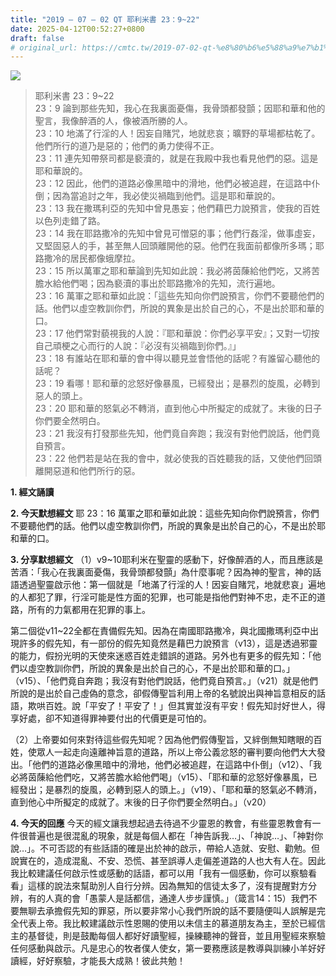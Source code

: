 ```yaml
---
title: "2019 – 07 – 02 QT 耶利米書 23：9~22"
date: 2025-04-12T00:52:27+0800
draft: false
# original_url: https://cmtc.tw/2019-07-02-qt-%e8%80%b6%e5%88%a9%e7%b1%b3%e6%9b%b8-23%ef%bc%9a922
---
```


![](/images/qt.jpg)
> 耶利米書 23：9\~22  
> 23：9 論到那些先知，我心在我裏面憂傷，我骨頭都發顫；因耶和華和他的聖言，我像醉酒的人，像被酒所勝的人。  
> 23：10 地滿了行淫的人！因妄自賭咒，地就悲哀；曠野的草場都枯乾了。他們所行的道乃是惡的；他們的勇力使得不正。  
> 23：11 連先知帶祭司都是褻瀆的，就是在我殿中我也看見他們的惡。這是耶和華說的。  
> 23：12 因此，他們的道路必像黑暗中的滑地，他們必被追趕，在這路中仆倒；因為當追討之年，我必使災禍臨到他們。這是耶和華說的。  
> 23：13 我在撒瑪利亞的先知中曾見愚妄；他們藉巴力說預言，使我的百姓以色列走錯了路。  
> 23：14 我在耶路撒冷的先知中曾見可憎惡的事；他們行姦淫，做事虛妄，又堅固惡人的手，甚至無人回頭離開他的惡。他們在我面前都像所多瑪；耶路撒冷的居民都像蛾摩拉。  
> 23：15 所以萬軍之耶和華論到先知如此說：我必將茵蔯給他們吃，又將苦膽水給他們喝；因為褻瀆的事出於耶路撒冷的先知，流行遍地。  
> 23：16 萬軍之耶和華如此說：「這些先知向你們說預言，你們不要聽他們的話。他們以虛空教訓你們，所說的異象是出於自己的心，不是出於耶和華的口。  
> 23：17 他們常對藐視我的人說：『耶和華說：你們必享平安』；又對一切按自己頑梗之心而行的人說：『必沒有災禍臨到你們。』」  
> 23：18 有誰站在耶和華的會中得以聽見並會悟他的話呢？有誰留心聽他的話呢？  
> 23：19 看哪！耶和華的忿怒好像暴風，已經發出；是暴烈的旋風，必轉到惡人的頭上。  
> 23：20 耶和華的怒氣必不轉消，直到他心中所擬定的成就了。末後的日子你們要全然明白。  
> 23：21 我沒有打發那些先知，他們竟自奔跑；我沒有對他們說話，他們竟自預言。  
> 23：22 他們若是站在我的會中，就必使我的百姓聽我的話，又使他們回頭離開惡道和他們所行的惡。

**1. 經文誦讀**

**2.  今天默想經文**
耶 23：16 萬軍之耶和華如此說：這些先知向你們說預言，你們不要聽他們的話。他們以虛空教訓你們，所說的異象是出於自己的心，不是出於耶和華的口。

**3. 分享默想經文**
（1）v9\~10耶利米在聖靈的感動下，好像醉酒的人，而且應該是苦酒：「我心在我裏面憂傷，我骨頭都發顫」為什麼事呢？因為神的聖言，神的話語透過聖靈啟示他：第一個就是「地滿了行淫的人！因妄自賭咒，地就悲哀」遍地的人都犯了罪，行淫可能是性方面的犯罪，也可能是指他們對神不忠，走不正的道路，所有的力氣都用在犯罪的事上。

第二個從v11\~22全都在責備假先知。因為在南國耶路撒冷，與北國撒瑪利亞中出現許多的假先知，有一部份的假先知竟然是藉巴力說預言（v13），這是透過邪靈的能力，假扮光明的天使來迷惑百姓走錯誤的道路。另外也有更多的假先知：「他們以虛空教訓你們，所說的異象是出於自己的心，不是出於耶和華的口。」（v15）、「他們竟自奔跑；我沒有對他們說話，他們竟自預言。」（v21）就是他們所說的是出於自己虛偽的意念，卻假傳聖旨利用上帝的名號說出與神旨意相反的話語，欺哄百姓。說「平安了！平安了！」但其實並沒有平安！假先知討好世人，得享好處，卻不知道得罪神要付出的代價更是可怕的。

（2）上帝要如何來對待這些假先知呢？因為他們假傳聖旨，又絆倒無知瞎眼的百姓，使眾人一起走向遠離神旨意的道路，所以上帝公義忿怒的審判要向他們大大發出。「他們的道路必像黑暗中的滑地，他們必被追趕，在這路中仆倒」（v12）、「我必將茵蔯給他們吃，又將苦膽水給他們喝」（v15）、「耶和華的忿怒好像暴風，已經發出；是暴烈的旋風，必轉到惡人的頭上。」（v19）、「耶和華的怒氣必不轉消，直到他心中所擬定的成就了。末後的日子你們要全然明白。」（v20）

**4. 今天的回應**
今天的經文讓我想起過去待過不少靈恩的教會，有些靈恩教會有一件很普遍也是很混亂的現象，就是每個人都在「神告訴我…」、「神說…」、「神對你說…」。不可否認的有些話語的確是出於神的啟示，帶給人造就、安慰、勸勉。但說實在的，造成混亂、不安、恐慌、甚至誤導人走偏差道路的人也大有人在。因此我比較建議任何啟示性或感動的話語，都可以用「我有一個感動，你可以察驗看看」這樣的說法來幫助別人自行分辨。因為無知的信徒太多了，沒有提醒對方分辨，有的人真的會「愚蒙人是話都信，通達人步步謹慎。」（箴言14：15）我們不要無聊去承擔假先知的罪惡，所以要非常小心我們所說的話不要隨便叫人誤解是完全代表上帝。我比較建議啟示性恩賜的使用以未信主的慕道朋友為主，至於已經信主的基督徒，則是鼓勵每個人都好好讀聖經，操練聽神的聲音，並且用聖經來察驗任何感動與啟示。凡是忠心的牧者僕人使女，第一要務應該是教導與訓練小羊好好讀經，好好察驗，才能長大成熟！彼此共勉！
